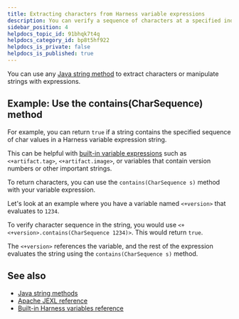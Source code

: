 ```yaml
---
title: Extracting characters from Harness variable expressions
description: You can verify a sequence of characters at a specified index in a Harness variable expression string.
sidebar_position: 4
helpdocs_topic_id: 91bhqk7t4q
helpdocs_category_id: bp8t5hf922
helpdocs_is_private: false
helpdocs_is_published: true
---
```


You can use any [Java string method](https://docs.oracle.com/javase/8/docs/api/java/lang/String.html#method.summary) to extract characters or manipulate strings with expressions.

## Example: Use the contains(CharSequence) method

For example, you can return `true` if a string contains the specified sequence of char values in a Harness variable expression string.

This can be helpful with [built-in variable expressions](harness-variables.md) such as `<+artifact.tag>`, `<+artifact.image>`, or variables that contain version numbers or other important strings.

To return characters, you can use the `contains(CharSequence s)` method with your variable expression.

Let's look at an example where you have a variable named `<+version>` that evaluates to `1234`.

To verify character sequence in the string, you would use `<+<+version>.contains(CharSequence 1234)>`. This would return `true`.

The `<+version>` references the variable, and the rest of the expression evaluates the string using the `contains(CharSequence s)` method.

## See also

* [Java string methods](https://docs.oracle.com/javase/8/docs/api/java/lang/String.html#method.summary)
* [Apache JEXL reference](https://commons.apache.org/proper/commons-jexl/reference/syntax.html)
* [Built-in Harness variables reference](harness-variables.md)
